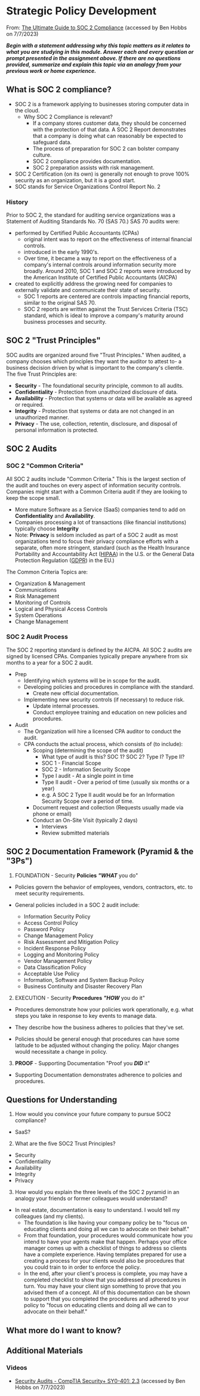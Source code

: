 # Strategic Policy Development

From: [The Ultimate Guide to SOC 2 Compliance](https://www.vendr.com/blog/soc-2-compliance-guide) (accessed by Ben Hobbs on 7/7/2023)


***Begin with a statement addressing why this topic matters as it relates to what you are studying in this module.
Answer each and every question or prompt presented in the assignment above.
If there are no questions provided, summarize and explain this topic via an analogy from your previous work or home experience.***



## What is SOC 2 compliance?

* SOC 2 is a framework applying to businesses storing computer data in the cloud.
  * Why SOC 2 Compliance is relevant?
     * If a company stores customer data, they should be concerned with the protection of that data. A SOC 2 Report demonstrates that a company is doing what can reasonably be expected to safeguard data.
     * The process of preparation for SOC 2 can bolster company culture.
     * SOC 2 compliance provides documentation.
     * SOC 2 preparation assists with risk management.
* SOC 2 Certification (on its own) is generally not enough to prove 100% security as an organization, but it is a good start.
* SOC stands for Service Organizations Control Report No. 2

### History

Prior to SOC 2, the standard for auditing service organizations was a Statement of Auditing Standards No. 70 (SAS 70.) SAS 70 audits were:
  * performed by Certified Public Accountants (CPAs)
     * original intent was to report on the effectiveness of internal financial controls. 
     * introduced in the early 1990's.
     * Over time, it became a way to report on the effectiveness of a company's internal controls around information security more broadly.
Around 2010, SOC 1 and SOC 2 reports were introduced by the American Institute of Certified Public Accountants (AICPA) 
  * created to explicitly address the growing need for companies to externally validate and communicate their state of security.
    * SOC 1 reports are centered are controls impacting financial reports, similar to the original SAS 70.
    * SOC 2 reports are written against the Trust Services Criteria (TSC) standard, which is ideal to improve a company's maturity around business processes and security.

## SOC 2 "Trust Principles"

SOC audits are organized around five "Trust Principles." When audited, a company chooses which principles they want the auditor to attest to- a business decision driven by what is important to the company's clientle. The five Trust Principles are:
  * **Security** - The foundational security principle, common to all audits. 
  * **Confidentiality** - Protection from unauthorized disclosure of data.
  * **Availability** - Protection that systems or data will be available as agreed or required. 
  * **Integrity** - Protection that systems or data are not changed in an unauthorized manner.
  * **Privacy** - The use, collection, retentin, disclosure, and disposal of personal information is protected.


## SOC 2 Audits

### SOC 2 "Common Criteria"

All SOC 2 audits include "Common Criteria." This is the largest section of the audit and touches on every aspect of information security controls. Companies might start with a Common Criteria audit if they are looking to keep the scope small. 
* More mature Software as a Service (SaaS) companies tend to add on **Confidentiality** and **Availability**.
* Companies processing a lot of transactions (like financial institutions) typically choose **Integrity**
* Note: **Privacy** is seldom included as part of a SOC 2 audit as most organizations tend to focus their privacy compliance efforts with a separate, often more stringent, standard (such as the Health Insurance Portability and Accountability Act ([HIPAA](https://en.wikipedia.org/wiki/Health_Insurance_Portability_and_Accountability_Act)) in the U.S. or the General Data Protection Regulation ([GDPR](https://en.wikipedia.org/wiki/General_Data_Protection_Regulation)) in the EU.)

The Common Criteria Topics are:
* Organization & Management
* Communications
* Risk Management
* Monitoring of Controls
* Logical and Physical Access Controls
* System Operations
* Change Management

### SOC 2 Audit Process

The SOC 2 reporting standard is defined by the AICPA. All SOC 2 audits are signed by licensed CPAs. Companies typically prepare anywhere from six months to a year for a SOC 2 audit. 

* Prep
  * Identifying which systems will be in scope for the audit.
  * Developing policies and procedures in compliance with the standard.
    * Create new official documentation.
  * Implementing new security controls (if necessary) to reduce risk. 
    * Update internal processes.
    * Conduct employee training and education on new policies and procedures.
* Audit 
  * The Organization will hire a licensed CPA auditor to conduct the audit.
  * CPA conducts the actual process, which consists of (to include):
    * Scoping (determining the scope of the audit)
      * What type of audit is this? SOC 1? SOC 2? Type I? Type II?
      * SOC 1 - Financial Scope
      * SOC 2 - Information Security Scope
      * Type I audit - At a single point in time
      * Type II audit - Over a period of time (usually six months or a year)
      * e.g. A SOC 2 Type II audit would be for an Information Security Scope over a period of time. 
    * Document request and collection (Requests usually made via phone or email)
    * Conduct an On-Site Visit (typically 2 days)
      * Interviews
      * Review submitted materials

## SOC 2 Documentation Framework (Pyramid & the "3Ps")













1. FOUNDATION - Security **Policies** ***"WHAT*** you do"

 * Policies govern the behavior of employees, vendors, contractors, etc. to meet security requirements.

 * General policies included in a SOC 2 audit include:

    * Information Security Policy
    * Access Control Policy
    * Password Policy
    * Change Management Policy
    * Risk Assessment and Mitigation Policy
    * Incident Response Policy
    * Logging and Monitoring Policy
    * Vendor Management Policy
    * Data Classification Policy
    * Acceptable Use Policy
    * Information, Software and System Backup Policy
    * Business Continuity and Disaster Recovery Plan

2. EXECUTION -  Security **Procedures** ***"HOW*** you do it"

* Procedures demonstrate how your policies work operationally, e.g. what steps you take in response to key events to manage data.

* They describe how the business adheres to policies that they've set.

* Policies should be general enough that procedures can have some latitude to be adjusted without changing the policy. Major changes would necessitate a change in policy.

3. **PROOF** - Supporting Documentation "Proof you ***DID*** it"

* Supporting Documentation demonstrates adherence to policies and procedures.




## Questions for Understanding

1. How would you convince your future company to pursue SOC2 compliance?
* SaaS?

2. What are the five SOC2 Trust Principles?
* Security 
* Confidentiality
* Availability 
* Integrity
* Privacy

3. How would you explain the three levels of the SOC 2 pyramid in an analogy your friends or former colleagues would understand?
* In real estate, documentation is easy to understand. I would tell my colleagues (and my clients).
  * The foundation is like having your company policy be to "focus on educating clients and doing all we can to advocate on their behalf." 
  * From that foundation, your procedures would communicate how you intend to have your agents make that happen. Perhaps your office manager comes up with a checklist of things to address so clients have a complete experience. Having templates prepared for use a creating a process for your clients would also be procedures that you could train to in order to enforce the policy.
  * In the end, after your client's process is complete, you may have a completed checklist to show that you addressed all procedures in turn. You may have your client sign something to prove that you advised them of a concept. All of this documentation can be shown to support that you completed the procedures and adhered to your policy to "focus on educating clients and doing all we can to advocate on their behalf."

## What more do I want to know? 

## Additional Materials

### Videos
* [Security Audits - CompTIA Security+ SY0-401: 2.3](https://www.youtube.com/watch?v=FrzpyLZYKxo) (accessed by Ben Hobbs on 7/7/2023)